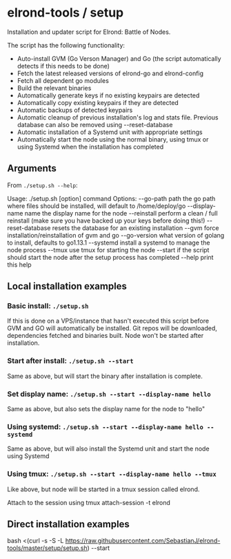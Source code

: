 # elrond-tools / setup

Installation and updater script for Elrond: Battle of Nodes.

The script has the following functionality:
- Auto-install GVM (Go Verson Manager) and Go (the script automatically detects if this needs to be done)
- Fetch the latest released versions of elrond-go and elrond-config
- Fetch all dependent go modules
- Build the relevant binaries
- Automatically generate keys if no existing keypairs are detected
- Automatically copy existing keypairs if they are detected
- Automatic backups of detected keypairs
- Automatic cleanup of previous installation's log and stats file. Previous database can also be removed using --reset-database
- Automatic installation of a Systemd unit with appropriate settings
- Automatically start the node using the normal binary, using tmux or using Systemd when the installation has completed

## Arguments
From `./setup.sh --help`:

Usage: ./setup.sh [option] command
Options:
   --go-path        path  the go path where files should be installed, will default to /home/deploy/go
   --display-name   name  the display name for the node
   --reinstall            perform a clean / full reinstall (make sure you have backed up your keys before doing this!)
   --reset-database       resets the database for an existing installation
   --gvm                  force installation/reinstallation of gvm and go
   --go-version           what version of golang to install, defaults to go1.13.1
   --systemd              install a systemd to manage the node process
   --tmux                 use tmux for starting the node
   --start                if the script should start the node after the setup process has completed
   --help                 print this help

## Local installation examples

### Basic install: `./setup.sh`

If this is done on a VPS/instance that hasn't executed this script before GVM and GO will automatically be installed. Git repos will be downloaded, dependencies fetched and binaries built. Node won't be started after installation.

### Start after install: `./setup.sh --start`

Same as above, but will start the binary after installation is complete.

### Set display name: `./setup.sh --start --display-name hello`

Same as above, but also sets the display name for the node to "hello"


### Using systemd: `./setup.sh --start --display-name hello --systemd`

Same as above, but will also install the Systemd unit and start the node using Systemd

### Using tmux: `./setup.sh --start --display-name hello --tmux`

Like above, but node will be started in a tmux session called elrond.

Attach to the session using tmux attach-session -t elrond

## Direct installation examples

bash <(curl -s -S -L https://raw.githubusercontent.com/SebastianJ/elrond-tools/master/setup/setup.sh) --start